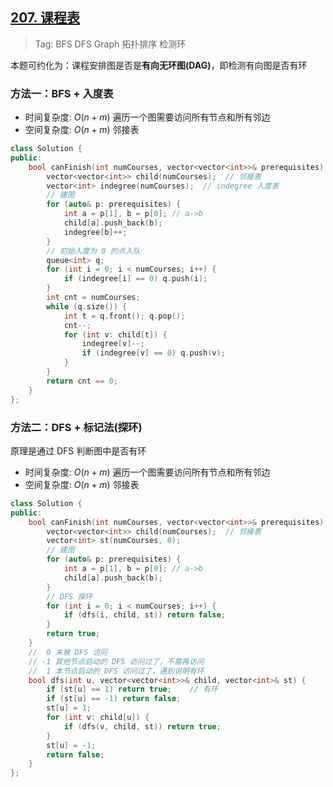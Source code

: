 ## [207. 课程表](https://leetcode.cn/problems/course-schedule/description/)

> Tag: BFS DFS Graph 拓扑排序 检测环

本题可约化为：课程安排图是否是**有向无环图(DAG)**，即检测有向图是否有环

### 方法一：BFS + 入度表
* 时间复杂度: ${O(n+m)}$ 遍历一个图需要访问所有节点和所有邻边
* 空间复杂度: ${O(n+m)}$ 邻接表
```cpp
class Solution {
public:
    bool canFinish(int numCourses, vector<vector<int>>& prerequisites) {
        vector<vector<int>> child(numCourses);  // 邻接表
        vector<int> indegree(numCourses);  // indegree 入度表
        // 建图
        for (auto& p: prerequisites) {
            int a = p[1], b = p[0]; // a->b
            child[a].push_back(b);
            indegree[b]++;
        }
        // 初始入度为 0 的点入队
        queue<int> q;
        for (int i = 0; i < numCourses; i++) {
            if (indegree[i] == 0) q.push(i);
        }
        int cnt = numCourses;
        while (q.size()) {
            int t = q.front(); q.pop();
            cnt--;
            for (int v: child[t]) {
                indegree[v]--;
                if (indegree[v] == 0) q.push(v);
            }
        }
        return cnt == 0;
    }
};
```

### 方法二：DFS + 标记法(探环)

原理是通过 DFS 判断图中是否有环

* 时间复杂度: ${O(n+m)}$ 遍历一个图需要访问所有节点和所有邻边
* 空间复杂度: ${O(n+m)}$ 邻接表
```cpp
class Solution {
public:
    bool canFinish(int numCourses, vector<vector<int>>& prerequisites) {
        vector<vector<int>> child(numCourses);  // 邻接表
        vector<int> st(numCourses, 0);
        // 建图
        for (auto& p: prerequisites) {
            int a = p[1], b = p[0]; // a->b
            child[a].push_back(b);
        }
        // DFS 探环
        for (int i = 0; i < numCourses; i++) {
            if (dfs(i, child, st)) return false;
        }
        return true;
    }
    //  0 未被 DFS 访问
    // -1 其他节点启动的 DFS 访问过了，不需再访问
    //  1 本节点启动的 DFS 访问过了，遇到说明有环
    bool dfs(int u, vector<vector<int>>& child, vector<int>& st) {
        if (st[u] == 1) return true;    // 有环
        if (st[u] == -1) return false;
        st[u] = 1;
        for (int v: child[u]) {
            if (dfs(v, child, st)) return true;
        }
        st[u] = -1;
        return false;
    }
};
```